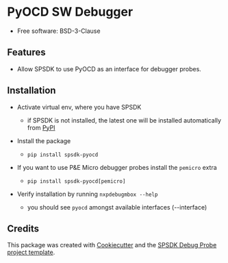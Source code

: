 
PyOCD SW Debugger
=================


* Free software: BSD-3-Clause


Features
--------

* Allow SPSDK to use PyOCD as an interface for debugger probes.


Installation
------------

* Activate virtual env, where you have SPSDK
    - if SPSDK is not installed, the latest one will be installed automatically from [PyPI](https://pypi.org/project/spsdk/)
* Install the package
    - `pip install spsdk-pyocd`
* If you want to use P&E Micro debugger probes install the `pemicro` extra
    - `pip install spsdk-pyocd[pemicro]`

* Verify installation by running `nxpdebugmbox --help`
    - you should see `pyocd` amongst available interfaces (--interface)


Credits
-------

This package was created with [Cookiecutter](https://github.com/audreyr/cookiecutter) and the [SPSDK Debug Probe project template](https://github.com/nxp-mcuxpresso/spsdk/blob/master/examples/plugins/templates/cookiecutter-spsdk-debug-probe-plugin.zip).
